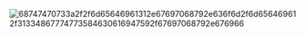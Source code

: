 ![68747470733a2f2f6d65646961312e67697068792e636f6d2f6d656469612f31334867774773584630616947592f67697068792e676966](https://github.com/user-attachments/assets/56d9855f-e18c-4689-b67f-3196e0c50c68)
